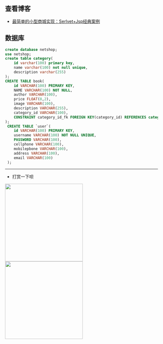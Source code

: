 ## 查看博客
- [最简单的小型商城实现：Serlvet+Jsp经典案例](https://blog.csdn.net/heweirun_2014/article/details/45293913)

## 数据库
```sql
create database netshop;
use netshop;
create table category(
    id varchar(100) primary key,
    name varchar(100) not null unique,
    description varchar(255)
);
CREATE TABLE book(
    id VARCHAR(100) PRIMARY KEY,
    NAME VARCHAR(100) NOT NULL,
    author VARCHAR(100),
    price FLOAT(8,2),
    image VARCHAR(100),
    description VARCHAR(255),
    category_id VARCHAR(100),
    CONSTRAINT category_id_fk FOREIGN KEY(category_id) REFERENCES category(id)
);
 CREATE TABLE `user`(
    id VARCHAR(100) PRIMARY KEY,
    username VARCHAR(100) NOT NULL UNIQUE,
    PASSWORD VARCHAR(100),
    cellphone VARCHAR(100),
    mobilepbone VARCHAR(100),
    address VARCHAR(100),
    email VARCHAR(100)
 );
```
-----
- 打赏一下呗
<img src="https://http://www.52vedio.com:8080/img/wx.jpg" width="256px" height="256" />
<img src="https://http://www.52vedio.com:8080/img/jpg.jpg" width="256px" height="256" />

